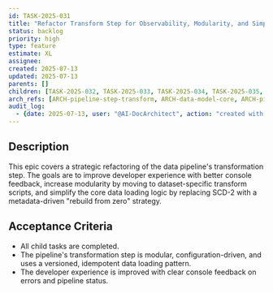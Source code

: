 ```yaml
---
id: TASK-2025-031
title: "Refactor Transform Step for Observability, Modularity, and Simplicity (v2)"
status: backlog
priority: high
type: feature
estimate: XL
assignee: 
created: 2025-07-13
updated: 2025-07-13
parents: []
children: [TASK-2025-032, TASK-2025-033, TASK-2025-034, TASK-2025-035, TASK-2025-036, TASK-2025-037, TASK-2025-038, TASK-2025-039]
arch_refs: [ARCH-pipeline-step-transform, ARCH-data-model-core, ARCH-pipeline-orchestration]
audit_log:
  - {date: 2025-07-13, user: "@AI-DocArchitect", action: "created with status backlog"}
---
```

## Description
This epic covers a strategic refactoring of the data pipeline's transformation step. The goals are to improve developer experience with better console feedback, increase modularity by moving to dataset-specific transform scripts, and simplify the core data loading logic by replacing SCD-2 with a metadata-driven "rebuild from zero" strategy.

## Acceptance Criteria
- All child tasks are completed.
- The pipeline's transformation step is modular, configuration-driven, and uses a versioned, idempotent data loading pattern.
- The developer experience is improved with clear console feedback on errors and pipeline status. 